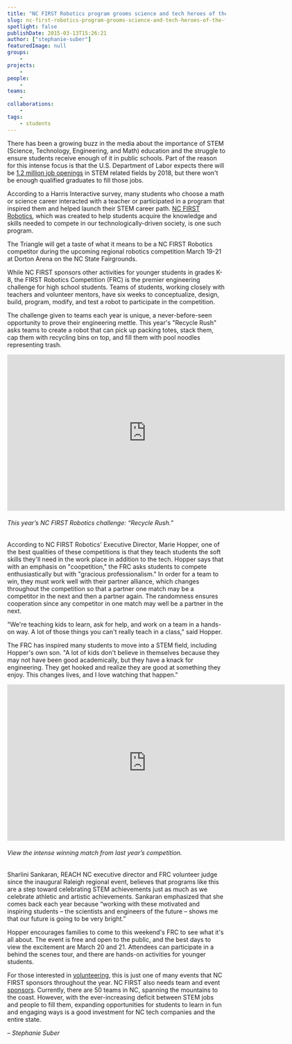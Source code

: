 ```yaml
---
title: "NC FIRST Robotics program grooms science and tech heroes of the future"
slug: nc-first-robotics-program-grooms-science-and-tech-heroes-of-the-future
spotlight: false
publishDate: 2015-03-13T15:26:21
author: ["stephanie-suber"]
featuredImage: null
groups:
    - 
projects:
    - 
people:
    - 
teams: 
    - 
collaborations:
    - 
tags:
    - students
---
```

There has been a growing buzz in the media about the importance of STEM (Science, Technology, Engineering, and Math) education and the struggle to ensure students receive enough of it in public schools. Part of the reason for this intense focus is that the U.S. Department of Labor expects there will be [1.2 million job openings](http://mashable.com/2011/09/07/stem-microsoft-infographic/?utm_source=feedburner&amp;utm_medium=feed&amp;utm_campaign=Feed%3A+Mashable+%28Mashable%29) in STEM related fields by 2018, but there won't be enough qualified graduates to fill those jobs.

According to a Harris Interactive survey, many students who choose a math or science career interacted with a teacher or participated in a program that inspired them and helped launch their STEM career path. [NC FIRST Robotics](http://www.ncfirstrobotics.org/), which was created to help students acquire the knowledge and skills needed to compete in our technologically-driven society, is one such program.

The Triangle will get a taste of what it means to be a NC FIRST Robotics competitor during the upcoming regional robotics competition March 19-21 at Dorton Arena on the NC State Fairgrounds.

While NC FIRST sponsors other activities for younger students in grades K-8, the FIRST Robotics Competition (FRC) is the premier engineering challenge for high school students. Teams of students, working closely with teachers and volunteer mentors, have six weeks to conceptualize, design, build, program, modify, and test a robot to participate in the competition.

The challenge given to teams each year is unique, a never-before-seen opportunity to prove their engineering mettle. This year's "Recycle Rush" asks teams to create a robot that can pick up packing totes, stack them, cap them with recycling bins on top, and fill them with pool noodles representing trash.

<iframe width="640" height="360" src="https://www.youtube.com/embed/W6UYFKNGHJ8?feature=oembed" frameborder="0" allowfullscreen=""></iframe>

###### This year’s NC FIRST Robotics challenge: “Recycle Rush.”

According to NC FIRST Robotics' Executive Director, Marie Hopper, one of the best qualities of these competitions is that they teach students the soft skills they'll need in the work place in addition to the tech. Hopper says that with an emphasis on "coopetition," the FRC asks students to compete enthusiastically but with "gracious professionalism." In order for a team to win, they must work well with their partner alliance, which changes throughout the competition so that a partner one match may be a competitor in the next and then a partner again. The randomness ensures cooperation since any competitor in one match may well be a partner in the next.

"We're teaching kids to learn, ask for help, and work on a team in a hands-on way. A lot of those things you can't really teach in a class," said Hopper.

The FRC has inspired many students to move into a STEM field, including Hopper's own son. "A lot of kids don't believe in themselves because they may not have been good academically, but they have a knack for engineering. They get hooked and realize they are good at something they enjoy. This changes lives, and I love watching that happen."

<iframe width="640" height="360" src="https://www.youtube.com/embed/qstasn_fzCM?feature=oembed" frameborder="0" allowfullscreen=""></iframe>

###### View the intense winning match from last year’s competition.

Sharlini Sankaran, REACH NC executive director and FRC volunteer judge since the inaugural Raleigh regional event, believes that programs like this are a step toward celebrating STEM achievements just as much as we celebrate athletic and artistic achievements. Sankaran emphasized that she comes back each year because “working with these motivated and inspiring students – the scientists and engineers of the future – shows me that our future is going to be very bright.”

Hopper encourages families to come to this weekend's FRC to see what it's all about. The event is free and open to the public, and the best days to view the excitement are March 20 and 21. Attendees can participate in a behind the scenes tour, and there are hands-on activities for younger students.

For those interested in [volunteering](mailto:ncfirstrobots@gmail.com), this is just one of many events that NC FIRST sponsors throughout the year. NC FIRST also needs team and event [sponsors](mailto:ncfirstrobots@gmail.com). Currently, there are 50 teams in NC, spanning the mountains to the coast. However, with the ever-increasing deficit between STEM jobs and people to fill them, expanding opportunities for students to learn in fun and engaging ways is a good investment for NC tech companies and the entire state.

_– Stephanie Suber_
<!-- AddThis Advanced Settings generic via filter on the_content --><!-- AddThis Share Buttons generic via filter on the_content -->
